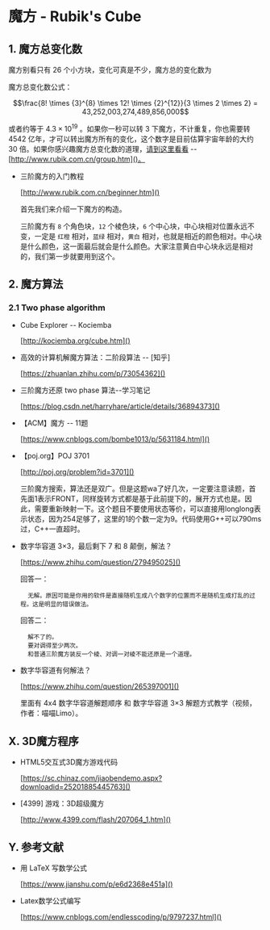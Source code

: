 # 魔方 - Rubik's Cube

## 1. 魔方总变化数

魔方别看只有 26 个小方块，变化可真是不少，魔方总的变化数为

魔方总变化数公式：

$$\frac{8! \times {3}^{8} \times 12! \times {2}^{12}}{3 \times 2 \times 2} = 43,252,003,274,489,856,000$$

或者约等于 $4.3 \times {10}^{19}$ 。如果你一秒可以转 3 下魔方，不计重复，你也需要转 4542 亿年，才可以转出魔方所有的变化，这个数字是目前估算宇宙年龄的大约 30 倍。如果你感兴趣魔方总变化数的道理，[请到这里看看](http://www.rubik.com.cn/group.htm) -- [http://www.rubik.com.cn/group.htm]()。

* 三阶魔方的入门教程

    [http://www.rubik.com.cn/beginner.htm]()

    首先我们来介绍一下魔方的构造。

    三阶魔方有 `8` 个角色块，`12` 个棱色块，`6` 个中心块，中心块相对位置永远不变，一定是 `红橙` 相对，`蓝绿` 相对，`黄白` 相对，也就是相近的颜色相对。中心块是什么颜色，这一面最后就会是什么颜色。大家注意黄白中心块永远是相对的，我们第一步就要用到这个。

## 2. 魔方算法

### 2.1 Two phase algorithm

* Cube Explorer -- Kociemba

    [http://kociemba.org/cube.htm]()

* 高效的计算机解魔方算法：二阶段算法 -- [知乎]
  
    [https://zhuanlan.zhihu.com/p/73054362]()

* 三阶魔方还原 two phase 算法--学习笔记
  
    [https://blog.csdn.net/harryhare/article/details/36894373]()

* 【ACM】魔方 -- 11题

    [https://www.cnblogs.com/bombe1013/p/5631184.html]()

* 【poj.org】POJ 3701

    [http://poj.org/problem?id=3701]()

    三阶魔方搜索，算法还是双广。但是这题wa了好几次，一定要注意读题，首先面1表示FRONT，同样旋转方式都是基于此前提下的，展开方式也是。因此，需要重新映射一下。这个题目不要使用状态等价，可以直接用longlong表示状态，因为254足够了，这里的1的个数一定为9。代码使用G++可以790ms过，C++一直超时。

* 数字华容道 3×3，最后剩下 7 和 8 颠倒，解法？

    [https://www.zhihu.com/question/279495025]()

    回答一：

        无解。原因可能是你用的软件是直接随机生成八个数字的位置而不是随机生成打乱的过程。这是明显的错误做法。

    回答二：

        解不了的。
        要对调得至少两次。
        和普通三阶魔方装反一个棱、对调一对棱不能还原是一个道理。

* 数字华容道有何解法？

    [https://www.zhihu.com/question/265397001]()

    里面有 4x4 数字华容道解题顺序 和 数字华容道 3×3 解题方式教学（视频，作者：喵喵Limo）。

## X. 3D魔方程序

* HTML5交互式3D魔方游戏代码

    [https://sc.chinaz.com/jiaobendemo.aspx?downloadid=25201885445763]()

* [4399] 游戏：3D超级魔方

    [http://www.4399.com/flash/207064_1.htm]()

## Y. 参考文献

* 用 LaTeX 写数学公式

    [https://www.jianshu.com/p/e6d2368e451a]()

* Latex数学公式编写

    [https://www.cnblogs.com/endlesscoding/p/9797237.html]()

